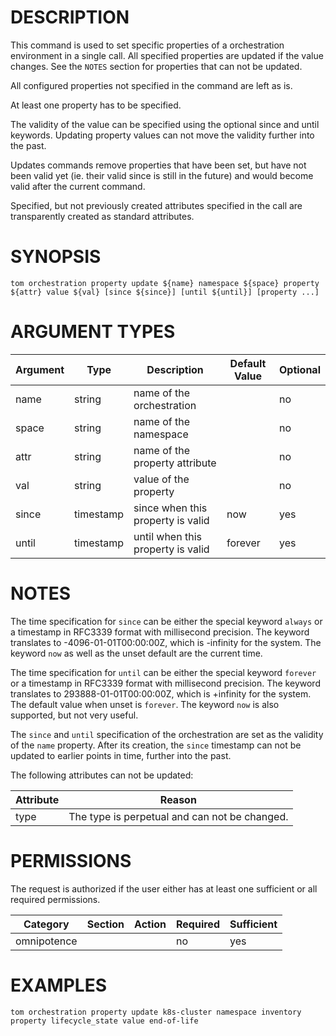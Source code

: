 # DESCRIPTION

This command is used to set specific properties of a orchestration environment
in a single call. All specified properties are updated if the value changes.
See the `NOTES` section for properties that can not be updated.

All configured properties not specified in the command are left as is.

At least one property has to be specified.

The validity of the value can be specified using the optional since and
until keywords. Updating property values can not move the validity
further into the past.

Updates commands remove properties that have been set, but have not been
valid yet (ie. their valid since is still in the future) and would become
valid after the current command.

Specified, but not previously created attributes specified in the call
are transparently created as standard attributes.

# SYNOPSIS

```
tom orchestration property update ${name} namespace ${space} property ${attr} value ${val} [since ${since}] [until ${until}] [property ...]
```

# ARGUMENT TYPES

Argument | Type | Description | Default Value | Optional
 ------- | ---- | ----------- | ------------- | --------
name | string | name of the orchestration | | no
space | string | name of the namespace | | no
attr | string | name of the property attribute | | no
val | string | value of the property | | no
since | timestamp | since when this property is valid | now | yes
until | timestamp | until when this property is valid | forever | yes

# NOTES

The time specification for `since` can be either the special keyword
`always` or a timestamp in RFC3339 format with millisecond precision.
The keyword translates to -4096-01-01T00:00:00Z, which is -infinity
for the system.
The keyword `now` as well as the unset default are the current time.

The time specification for `until` can be either the special keyword
`forever` or a timestamp in RFC3339 format with millisecond precision.
The keyword translates to 293888-01-01T00:00:00Z, which is +infinity
for the system.
The default value when unset is `forever`. The keyword `now` is also
supported, but not very useful.

The `since` and `until` specification of the orchestration are set as the
validity of the `name` property. After its creation, the `since`
timestamp can not be updated to earlier points in time, further into
the past.

The following attributes can not be updated:

Attribute | Reason
 -------- | ------
type | The type is perpetual and can not be changed.

# PERMISSIONS

The request is authorized if the user either has at least one
sufficient or all required permissions.

Category | Section | Action | Required | Sufficient
 ------- | ------- | ------ | -------- | ----------
omnipotence | | | no | yes

# EXAMPLES

```
tom orchestration property update k8s-cluster namespace inventory property lifecycle_state value end-of-life
```
